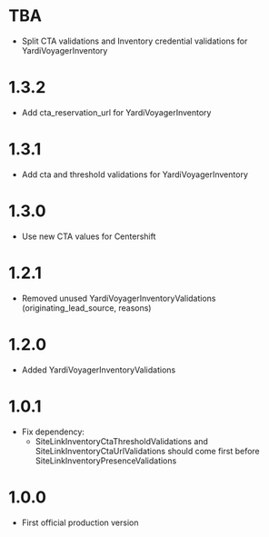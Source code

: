 # TBA

- Split CTA validations and Inventory credential validations for YardiVoyagerInventory

# 1.3.2

- Add cta_reservation_url for YardiVoyagerInventory

# 1.3.1

- Add cta and threshold validations for YardiVoyagerInventory

# 1.3.0

- Use new CTA values for Centershift

# 1.2.1

- Removed unused YardiVoyagerInventoryValidations (originating_lead_source, reasons)

# 1.2.0

- Added YardiVoyagerInventoryValidations

# 1.0.1

- Fix dependency:
  - SiteLinkInventoryCtaThresholdValidations and SiteLinkInventoryCtaUrlValidations
    should come first before SiteLinkInventoryPresenceValidations

# 1.0.0

- First official production version
